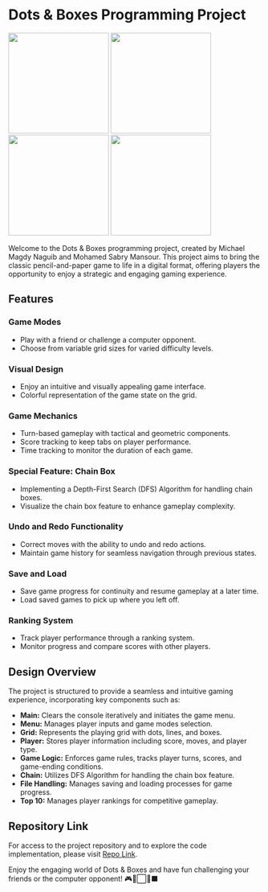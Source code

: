 # Dots & Boxes Programming Project

<img src="https://github.com/Michael23Magdy/DOTS---BOXES/assets/69451992/9b031b25-1496-4cfc-bd93-0fcfcada3be9" width="200" height="200" />
<img src="https://github.com/Michael23Magdy/DOTS---BOXES/assets/69451992/8552a667-2acd-4eb7-9881-eec91ce25a0a" width="200" height="200" />
<img src="https://github.com/Michael23Magdy/DOTS---BOXES/assets/69451992/16e4687b-2948-4cdc-a02a-f33b4a921aba" width="200" height="200" />
<img src="https://github.com/Michael23Magdy/DOTS---BOXES/assets/69451992/040afc80-1a65-44f6-b763-c1978aa1788d" width="200" height="200" />


Welcome to the Dots & Boxes programming project, created by Michael Magdy Naguib and Mohamed Sabry Mansour. This project aims to bring the classic pencil-and-paper game to life in a digital format, offering players the opportunity to enjoy a strategic and engaging gaming experience.

## Features

### Game Modes
- Play with a friend or challenge a computer opponent.
- Choose from variable grid sizes for varied difficulty levels.

### Visual Design
- Enjoy an intuitive and visually appealing game interface.
- Colorful representation of the game state on the grid.

### Game Mechanics
- Turn-based gameplay with tactical and geometric components.
- Score tracking to keep tabs on player performance.
- Time tracking to monitor the duration of each game.

### Special Feature: Chain Box
- Implementing a Depth-First Search (DFS) Algorithm for handling chain boxes.
- Visualize the chain box feature to enhance gameplay complexity.

### Undo and Redo Functionality
- Correct moves with the ability to undo and redo actions.
- Maintain game history for seamless navigation through previous states.

### Save and Load
- Save game progress for continuity and resume gameplay at a later time.
- Load saved games to pick up where you left off.

### Ranking System
- Track player performance through a ranking system.
- Monitor progress and compare scores with other players.

## Design Overview

The project is structured to provide a seamless and intuitive gaming experience, incorporating key components such as:
- **Main:** Clears the console iteratively and initiates the game menu.
- **Menu:** Manages player inputs and game modes selection.
- **Grid:** Represents the playing grid with dots, lines, and boxes.
- **Player:** Stores player information including score, moves, and player type.
- **Game Logic:** Enforces game rules, tracks player turns, scores, and game-ending conditions.
- **Chain:** Utilizes DFS Algorithm for handling the chain box feature.
- **File Handling:** Manages saving and loading processes for game progress.
- **Top 10:** Manages player rankings for competitive gameplay.

## Repository Link
For access to the project repository and to explore the code implementation, please visit [Repo Link](https://github.com/Michael23Magdy/DOTS---BOXES.git).

Enjoy the engaging world of Dots & Boxes and have fun challenging your friends or the computer opponent! 🎮🔵⬜️🔴⬛️
